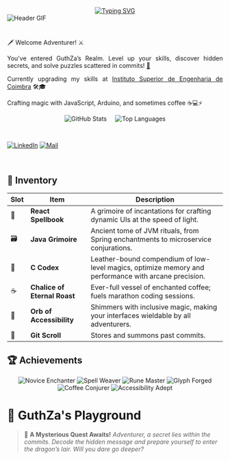 <div align="center">
   <a href="https://git.io/typing-svg">
     <img src="https://readme-typing-svg.demolab.com?font=Fira+Code&weight=500&size=22&pause=500&color=00FFBB&center=true&vCenter=true&random=false&width=600&lines=%E2%9C%A8+Entering+GuthZa's+Realm+%F0%9F%8C%8C;Let's+code+the+future+one+commit+at+a+time+%F0%9F%9A%80" alt="Typing SVG">
   </a>
</div>

<img align="center" alt="Header GIF" src="./src/header-gif.gif">

# 
<p>🗡️ Welcome Adventurer! ⚔️</p>
<p style="text-align: justify;">
   You've entered GuthZa’s Realm. Level up your skills, discover hidden secrets, and solve puzzles scattered in commits!
   <a href="https://github.com/guthza/secret-repo">🚪</a>
</p>
<p style="text-align: justify;">Currently upgrading my skills at <a href="https://isec.pt/PT/Default.aspx" target="_blank style="text-decoration: none; color: pink;">Instituto Superior de Engenharia de Coimbra</a> 🛠️🎓</p>
<!-- <p style="text-align: justify;">I'm studying to be a Software Engineer. I dedicate myself to projects in Java.</p> -->
<p style="text-align: justify;">Crafting magic with JavaScript, Arduino, and sometimes coffee ☕💻⚡</p>
<!-- <p style="text-align: justify;">I have an innate passion for learning and to apply all I have learnt into innovative solutions that can make a difference.</p>&nbsp; -->

<!-- Credit the theme to: https://gh-stats-gen.vercel.app/ -->
<div align="center">
    <img src="https://github-readme-stats.vercel.app/api?username=guthza&show_icons=true&theme=radical&hide_title=true" alt="GitHub Stats" />&nbsp;&nbsp;&nbsp;&nbsp;
    <img src="https://github-readme-stats.vercel.app/api/top-langs/?username=guthza&layout=compact&theme=radical" alt="Top Languages" />
</div>

&nbsp;

[![LinkedIn](https://img.shields.io/badge/-LinkedIn-%230077B5?style=for-the-badge&logo=linkedin&logoColor=white)]([your-link](https://www.linkedin.com/in/joaofclaro/))
[![Mail](https://img.shields.io/badge/-Gmail-%23D14836?style=for-the-badge&logo=gmail&logoColor=white)](mailto:joao9.claro99+github@gmail.com)

&nbsp;

## 🎒 **Inventory**

| Slot | Item                         | Description                         |
|------|------------------------------|-------------------------------------|
| 📖   | **React Spellbook**           | A grimoire of incantations for crafting dynamic UIs at the speed of light.  |
| 🗃️   | **Java Grimoire**            | Ancient tome of JVM rituals, from Spring enchantments to microservice conjurations.   |
| 📘   | **C Codex**                  | Leather-bound compendium of low-level magics, optimize memory and performance with arcane precision.|
| ☕   | **Chalice of Eternal Roast** | Ever-full vessel of enchanted coffee; fuels marathon coding sessions.    |
| 🔮   | **Orb of Accessibility**     | Shimmers with inclusive magic, making your interfaces wieldable by all adventurers.      |
| 📜   | **Git Scroll** | Stores and summons past commits. |

## 🏆 Achievements

<div align="center">
   <img src="https://img.shields.io/badge/Novice_Enchanter-First_Commit-4CAF50?style=for-the-badge&logo=git" alt="Novice Enchanter" />
   <img src="https://img.shields.io/badge/Spell_Weaver-Completed_React_Project-2196F3?style=for-the-badge&logo=react" alt="Spell Weaver" />
   <img src="https://img.shields.io/badge/Rune_Master-Built_Java_Service-2196F3?style=for-the-badge&logo=java" alt="Rune Master" />
   <img src="https://img.shields.io/badge/Glyph_Forged-Optimized_C_Algorithm-2196F3?style=for-the-badge&logo=c" alt="Glyph Forged" />
   <img src="https://img.shields.io/badge/Coffee_Conjurer-100_Coding_Hours-AC54AC?style=for-the-badge&logo=coffee" alt="Coffee Conjurer" />
   <img src="https://img.shields.io/badge/Accessibility_Adept-Accessible_Feature-AC54AC?style=for-the-badge&logo=universal-access" alt="Accessibility Adept" />
   <!--<img src="https://img.shields.io/badge/Puzzle_Slayer-Decoded_Puzzle-AC54AC?style=for-the-badge&logo=lock" alt="Puzzle Slayer" />-->
   <!--<img src="https://img.shields.io/badge/Legendary_Coder-1000_Contributions-FF9800?style=for-the-badge&logo=code" alt="Legendary Coder" />-->
</div>


# 👾 GuthZa's Playground

> 🐲 **A Mysterious Quest Awaits!**
> *Adventurer, a secret lies within the commits. Decode the hidden message and prepare yourself to enter the dragon’s lair. Will you dare go deeper?*



<!--
**GuthZa/guthza** is a ✨ _special_ ✨ repository because its `README.md` (this file) appears on your GitHub profile.

Here are some ideas to get you started:

- 🔭 I’m currently working on ...
- 🌱 I’m currently learning ...
- 👯 I’m looking to collaborate on ...
- 🤔 I’m looking for help with ...
- 💬 Ask me about ...
- 📫 How to reach me: ...
- 😄 Pronouns: ...
- ⚡ Fun fact: ...
-->
